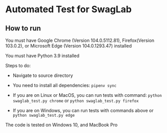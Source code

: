 # Automated Test for SwagLab

## How to run

You must have Google Chrome (Version 104.0.5112.81), Firefox(Version 103.0.2), or Microsoft Edge (Version 104.0.1293.47) installed

You must have Python 3.9 installed

Steps to do: 

- Navigate to source directory

- You need to install all dependencies: `pipenv sync`

- If you are on Linux or MacOS, you can run tests with command: `python swaglab_test.py chrome` or `python swaglab_test.py firefox`

- If you are on Windows, you can run tests with commands above or `python swaglab_test.py edge`

The code is tested on Windows 10, and MacBook Pro 